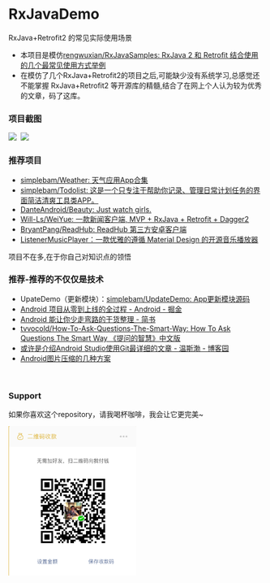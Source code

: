 # RxJavaDemo
RxJava+Retrofit2 的常见实际使用场景

* 本项目是模仿[rengwuxian/RxJavaSamples: RxJava 2 和 Retrofit 结合使用的几个最常见使用方式举例 ](https://github.com/rengwuxian/RxJavaSamples)
* 在模仿了几个RxJava+Retrofit2的项目之后,可能缺少没有系统学习,总感觉还不能掌握
  RxJava+Retrofit2 等开源库的精髓,结合了在网上个人认为较为优秀的文章，码了这库。


### 项目截图
<a href="./art/meizi.png"><img src="./art/meizi.png" width="40%"/></a><img height="0" width="8px"/><a href="./art/setting.png"><img src="./art/setting.png" width="40%"/></a>


### 推荐项目
* [simplebam/Weather: 天气应用App合集 ](https://github.com/simplebam/Weather)
* [simplebam/Todolist: 这是一个只专注于帮助你记录、管理日常计划任务的界面简洁清爽工具类APP。 ](https://github.com/simplebam/Todolist)
* [DanteAndroid/Beauty: Just watch girls. ](https://github.com/DanteAndroid/Beauty)
* [Will-Ls/WeiYue: 一款新闻客户端, MVP + RxJava + Retrofit + Dagger2 ](https://github.com/Will-Ls/WeiYue)
* [BryantPang/ReadHub: ReadHub 第三方安卓客户端](https://github.com/BryantPang/ReadHub)
* [ListenerMusicPlayer：一款优雅的遵循 Material Design 的开源音乐播放器]( https://www.diycode.cc/projects/hefuyicoder/ListenerMusicPlayer)

项目不在多,在于你自己对知识点的领悟


### 推荐-推荐的不仅仅是技术
* UpateDemo（更新模块）：[simplebam/UpdateDemo: App更新模块源码 ](https://github.com/simplebam/UpdateDemo)
* [Android 项目从零到上线的全过程 - Android - 掘金 ](https://juejin.im/entry/5817ff93128fe1005599a3b3)
* [Android 能让你少走弯路的干货整理 - 简书 ](https://www.jianshu.com/p/514656c383a2)
* [tvvocold/How-To-Ask-Questions-The-Smart-Way: How To Ask Questions The Smart Way 《提问的智慧》中文版 ](https://github.com/tvvocold/How-To-Ask-Questions-The-Smart-Way)
* [或许是介绍Android Studio使用Git最详细的文章 - 温斯渤 - 博客园 ](http://www.cnblogs.com/ghylzwsb/archive/2017/03/12/GitOnAS.html)
* [Android图片压缩的几种方案 ](http://mp.weixin.qq.com/s/-ixGY5E34Fbsy0N3-XTk-Q?utm_source=gank.io&utm_medium=email)
<br/>


### Support
如果你喜欢这个repository，请我喝杯咖啡，我会让它更完美~  </p>
<a href="./get_me_a_drink.png"><img src="./get_me_a_drink.png" width="50%" height="50%"/></a>

